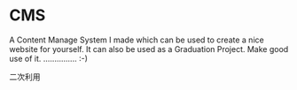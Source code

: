 # CMS
A Content Manage System I made which can be used to create a nice website for yourself. 
It can also be used as a Graduation Project.  Make good use of it.
............... :-)

二次利用
